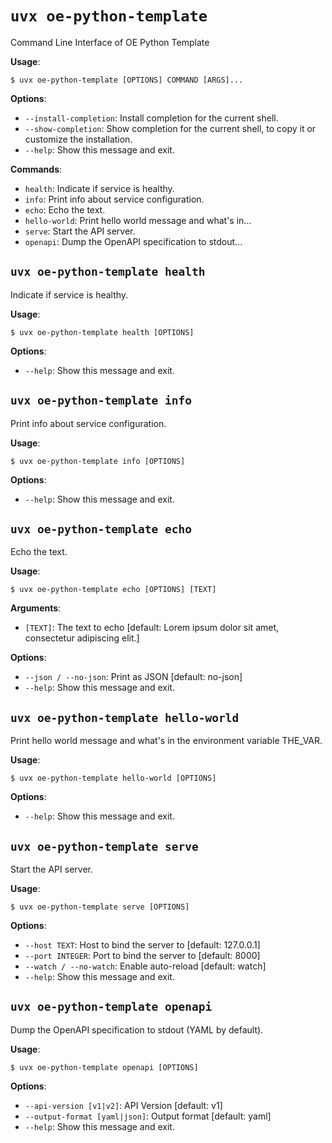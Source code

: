 # `uvx oe-python-template`

Command Line Interface of OE Python Template

**Usage**:

```console
$ uvx oe-python-template [OPTIONS] COMMAND [ARGS]...
```

**Options**:

* `--install-completion`: Install completion for the current shell.
* `--show-completion`: Show completion for the current shell, to copy it or customize the installation.
* `--help`: Show this message and exit.

**Commands**:

* `health`: Indicate if service is healthy.
* `info`: Print info about service configuration.
* `echo`: Echo the text.
* `hello-world`: Print hello world message and what&#x27;s in...
* `serve`: Start the API server.
* `openapi`: Dump the OpenAPI specification to stdout...

## `uvx oe-python-template health`

Indicate if service is healthy.

**Usage**:

```console
$ uvx oe-python-template health [OPTIONS]
```

**Options**:

* `--help`: Show this message and exit.

## `uvx oe-python-template info`

Print info about service configuration.

**Usage**:

```console
$ uvx oe-python-template info [OPTIONS]
```

**Options**:

* `--help`: Show this message and exit.

## `uvx oe-python-template echo`

Echo the text.

**Usage**:

```console
$ uvx oe-python-template echo [OPTIONS] [TEXT]
```

**Arguments**:

* `[TEXT]`: The text to echo  [default: Lorem ipsum dolor sit amet, consectetur adipiscing elit.]

**Options**:

* `--json / --no-json`: Print as JSON  [default: no-json]
* `--help`: Show this message and exit.

## `uvx oe-python-template hello-world`

Print hello world message and what&#x27;s in the environment variable THE_VAR.

**Usage**:

```console
$ uvx oe-python-template hello-world [OPTIONS]
```

**Options**:

* `--help`: Show this message and exit.

## `uvx oe-python-template serve`

Start the API server.

**Usage**:

```console
$ uvx oe-python-template serve [OPTIONS]
```

**Options**:

* `--host TEXT`: Host to bind the server to  [default: 127.0.0.1]
* `--port INTEGER`: Port to bind the server to  [default: 8000]
* `--watch / --no-watch`: Enable auto-reload  [default: watch]
* `--help`: Show this message and exit.

## `uvx oe-python-template openapi`

Dump the OpenAPI specification to stdout (YAML by default).

**Usage**:

```console
$ uvx oe-python-template openapi [OPTIONS]
```

**Options**:

* `--api-version [v1|v2]`: API Version  [default: v1]
* `--output-format [yaml|json]`: Output format  [default: yaml]
* `--help`: Show this message and exit.
